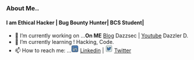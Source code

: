 ### About Me..
#### I am Ethical Hacker | Bug Bounty Hunter| BCS Student|


- 🔭 I’m currently working on ...**On ME**   [Blog](http://dazzsec.wordpress.com/) Dazzsec | [Youtube](https://www.youtube.com/channel/UCe1MTfSp4N_nwGIMXPD5BvA) Dazzler D.
- 🌱 I’m currently learning ! Hacking, Code.
- 📫 How to reach me: ...<img hight="20" width="20" src="https://github.com/AbhijeetDz/AbhijeetDz/blob/main/Data/linkedin--v2.png"> [Linkedin](https://www.linkedin.com/in/abhijeet-aute/) | <img hight="20" width="20" src="https://github.com/AbhijeetDz/AbhijeetDz/blob/main/Data/twitter.png"> [Twitter](https://twitter.com/Abhi03A)


